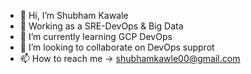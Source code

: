 - 👋 Hi, I’m Shubham Kawale
- 👀 Working as a SRE-DevOps & Big Data
- 🌱 I’m currently learning GCP DevOps
- 💞️ I’m looking to collaborate on DevOps supprot
- 📫 How to reach me -> shubhamkawle00@gmail.com

<!---
shubhamkawle00/shubhamkawle00 is a ✨ special ✨ repository because its `README.md` (this file) appears on your GitHub profile.
You can click the Preview link to take a look at your changes.
--->
